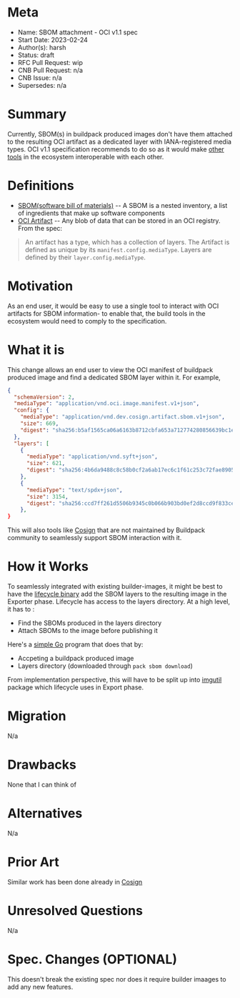 # Meta
[meta]: #meta
- Name: SBOM attachment - OCI v1.1 spec
- Start Date: 2023-02-24
- Author(s): harsh
- Status: draft
- RFC Pull Request: wip
- CNB Pull Request: n/a
- CNB Issue: n/a
- Supersedes: n/a

# Summary
[summary]: #summary

Currently, SBOM(s) in buildpack produced images don't have them attached to the resulting OCI artifact as a dedicated layer with IANA-registered media types. OCI v1.1 specification recommends to do so as it would make [other tools](https://github.com/sigstore/cosign/blob/main/specs/SBOM_SPEC.md) in the ecosystem interoperable with each other. 

# Definitions
[definitions]: #definitions


- [SBOM(software bill of materials)](https://www.cisa.gov/sbom) -- A SBOM is a nested inventory, a list of ingredients that make up software components
- [OCI Artifact](https://github.com/opencontainers/artifacts/blob/main/definitions-terms.md#media-type) -- Any blob of data that can be stored in an OCI registry. From the spec:
> An artifact has a type, which has a collection of layers. The Artifact is defined as unique by its `manifest.config.mediaType`. Layers are defined by their `layer.config.mediaType`.

# Motivation
[motivation]: #motivation

As an end user, it would be easy to use a single tool to interact with OCI artifacts for SBOM information- to enable that, the build tools in the ecosystem would need to comply to the specification. 

# What it is
[what-it-is]: #what-it-is

This change allows an end user to view the OCI manifest of buildpack produced image and find a dedicated SBOM layer within it.  For example,


```json
{
  "schemaVersion": 2,
  "mediaType": "application/vnd.oci.image.manifest.v1+json",
  "config": {
    "mediaType": "application/vnd.dev.cosign.artifact.sbom.v1+json",
    "size": 669,
    "digest": "sha256:b5af1565ca06a6163b8712cbfa653a712774280856639bc1eee5a1ca7ba99b7d"
  },
  "layers": [
    {
      "mediaType": "application/vnd.syft+json",
      "size": 621,
      "digest": "sha256:4b6da9488c8c58b0cf2a6ab17ec6c1f61c253c72fae89058e0f36a9d2b56ff38"
    },
    {
      "mediaType": "text/spdx+json",
      "size": 3154,
      "digest": "sha256:ccd7ff261d5506b9345c0b066b903bd0ef2d8ccd9f833ce738773d19c57f517e"
    },
}
```

This will also tools like [Cosign](https://github.com/sigstore/cosign) that are not maintained by Buildpack community to seamlessly support SBOM interaction with it.

# How it Works
[how-it-works]: #how-it-works


To seamlessly integrated with existing builder-images, it might be best to have the [lifecycle binary](https://github.com/buildpacks/lifecycle) add the SBOM layers to the resulting image in the Exporter phase. Lifecycle has access to the layers directory. At a high level, it has to :
* Find the SBOMs produced in the layers directory
* Attach SBOMs to the image before publishing it

Here's a [simple Go](https://github.com/RealHarshThakur/attach-sbom) program that does that by:
* Accpeting a buildpack produced image 
* Layers directory (downloaded through  `pack sbom download`)


From implementation perspective, this will have to be split up into [imgutil](https://github.com/buildpacks/imgutil/blob/main/image.go#L36) package which lifecycle uses in Export phase. 


# Migration
[migration]: #migration

N/a


# Drawbacks
[drawbacks]: #drawbacks

None that I can think of

# Alternatives
[alternatives]: #alternatives

N/a

# Prior Art
[prior-art]: #prior-art

Similar work has been done already in [Cosign](https://github.com/sigstore/cosign/pull/2684)

# Unresolved Questions
[unresolved-questions]: #unresolved-questions
N/a

# Spec. Changes (OPTIONAL)
[spec-changes]: #spec-changes

This doesn't break the existing spec nor does it require builder imaages to add any new features. 

